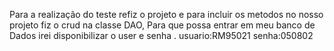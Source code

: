 Para a realização do teste refiz o projeto e para incluir os metodos no nosso projeto fiz o crud na classe DAO, Para que possa entrar em meu banco de Dados irei disponibilizar o user e senha . usuario:RM95021 senha:050802
